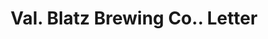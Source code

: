 ---
doi: 10.7916/D8J68TX4
date_other: '1880'
date_other_textual: 1880-1889
form: correspondence
genre:
- Letters (correspondence)
name:
- Val. Blatz Brewing Co.
object_in_context_url: https://biggert.cul.columbia.edu/items/view/ave_biggert_00746
subject_hierarchical_geographic:
- Milwaukee, Wisconsin, United States
subject_name:
- Val. Blatz Brewing Co.
title: Val. Blatz Brewing Co.. Letter
sort_title: Val. Blatz Brewing Co.. Letter
call_number: ave_biggert_00746
coordinates:
- 43.05,-87.95
pid: ave_biggert_00746
identifiers: ave_biggert_00746
thumbnail: false
permalink: /biggert/ave_biggert_00746/
layout: iiif-image-page
---